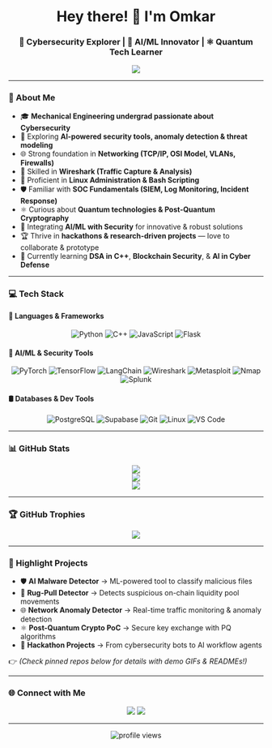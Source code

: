 <h1 align="center">Hey there! 👋 I'm Omkar</h1>
<h3 align="center">🔐 Cybersecurity Explorer | 🤖 AI/ML Innovator | ⚛️ Quantum Tech Learner</h3>

<p align="center">
  <img src="https://readme-typing-svg.herokuapp.com?font=Fira+Code&size=21&duration=3000&pause=1000&center=true&vCenter=true&width=520&lines=Passionate+about+Cybersecurity;AI+%2B+ML+for+Secure+Systems;Exploring+Quantum+Technologies;Always+Learning+%26+Building;❤️Hackathons+%26+Research+Projects"/>
</p>

---

### 🧠 About Me

- 🎓 **Mechanical Engineering undergrad passionate about Cybersecurity**
- 🔐 Exploring **AI-powered security tools, anomaly detection & threat modeling**
- 🌐 Strong foundation in **Networking (TCP/IP, OSI Model, VLANs, Firewalls)**
- 📡 Skilled in **Wireshark (Traffic Capture & Analysis)**
- 🐧 Proficient in **Linux Administration & Bash Scripting**
- 🛡️ Familiar with **SOC Fundamentals (SIEM, Log Monitoring, Incident Response)**
- ⚛️ Curious about **Quantum technologies & Post-Quantum Cryptography**
- 🤖 Integrating **AI/ML with Security** for innovative & robust solutions
- 🏆 Thrive in **hackathons & research-driven projects** — love to collaborate & prototype
- 🌱 Currently learning **DSA in C++**, **Blockchain Security**, & **AI in Cyber Defense**

---

### 💻 Tech Stack

#### 🚀 Languages & Frameworks
<div align="center">

![Python](https://img.shields.io/badge/Python-3776AB?style=for-the-badge&logo=python&logoColor=white)
![C++](https://img.shields.io/badge/C++-00599C?style=for-the-badge&logo=cplusplus&logoColor=white)
![JavaScript](https://img.shields.io/badge/JavaScript-F7DF1E?style=for-the-badge&logo=javascript&logoColor=black)
![Flask](https://img.shields.io/badge/Flask-000000?style=for-the-badge&logo=flask&logoColor=white)

</div>

#### 🧠 AI/ML & Security Tools
<div align="center">

![PyTorch](https://img.shields.io/badge/PyTorch-EE4C2C?style=for-the-badge&logo=pytorch&logoColor=white)
![TensorFlow](https://img.shields.io/badge/TensorFlow-FF6F00?style=for-the-badge&logo=tensorflow&logoColor=white)
![LangChain](https://img.shields.io/badge/LangChain-000000?style=for-the-badge)
![Wireshark](https://img.shields.io/badge/Wireshark-1679A7?style=for-the-badge&logo=wireshark&logoColor=white)
![Metasploit](https://img.shields.io/badge/Metasploit-272822?style=for-the-badge&logo=metasploit&logoColor=blue)
![Nmap](https://img.shields.io/badge/Nmap-005C9C?style=for-the-badge&logo=nmap&logoColor=white)
![Splunk](https://img.shields.io/badge/Splunk-000000?style=for-the-badge&logo=splunk&logoColor=white)

</div>

#### 🛢️ Databases & Dev Tools
<div align="center">

![PostgreSQL](https://img.shields.io/badge/PostgreSQL-336791?style=for-the-badge&logo=postgresql&logoColor=white)
![Supabase](https://img.shields.io/badge/Supabase-3ECF8E?style=for-the-badge&logo=supabase&logoColor=white)
![Git](https://img.shields.io/badge/Git-F05032?style=for-the-badge&logo=git&logoColor=white)
![Linux](https://img.shields.io/badge/Linux-FCC624?style=for-the-badge&logo=linux&logoColor=black)
![VS Code](https://img.shields.io/badge/VS%20Code-007ACC?style=for-the-badge&logo=visual-studio-code&logoColor=white)

</div>

---

### 📊 GitHub Stats

<div align="center">

<a href="https://github.com/OmkarPutti">
  <img src="https://streak-stats.demolab.com?user=OmkarPutti&theme=tokyonight&hide_border=true&date_format=M%20j%5B%2C%20Y%5D"/>
</a>
<br/>
<a href="https://github.com/OmkarPutti">
  <img src="https://github-readme-stats.vercel.app/api?username=OmkarPutti&show_icons=true&theme=radical&hide_border=true"/>
</a>
<br/>
<a href="https://github.com/OmkarPutti">
  <img src="https://github-readme-stats.vercel.app/api/top-langs/?username=OmkarPutti&layout=compact&theme=radical&hide_border=true"/>
</a>

</div>

---

### 🏆 GitHub Trophies

<p align="center">
  <img src="https://github-profile-trophy.vercel.app/?username=OmkarPutti&theme=radical&no-frame=true&row=1&margin-w=10&margin-h=10" />
</p>

---

### 🚀 Highlight Projects

- 🛡️ **AI Malware Detector** → ML-powered tool to classify malicious files  
- 💸 **Rug-Pull Detector** → Detects suspicious on-chain liquidity pool movements  
- 🌐 **Network Anomaly Detector** → Real-time traffic monitoring & anomaly detection  
- ⚛️ **Post-Quantum Crypto PoC** → Secure key exchange with PQ algorithms  
- 🔭 **Hackathon Projects** → From cybersecurity bots to AI workflow agents  

👉 *(Check pinned repos below for details with demo GIFs & READMEs!)*

---

### 🌐 Connect with Me

<p align="center">
  <a href="mailto:your-email@gmail.com"><img src="https://img.shields.io/badge/Gmail-D14836?style=for-the-badge&logo=gmail&logoColor=white"></a>
  <a href="https://www.linkedin.com/in/your-linkedin/"><img src="https://img.shields.io/badge/LinkedIn-0077B5?style=for-the-badge&logo=linkedin&logoColor=white"></a>
</p>

---

<p align="center">
  <img src="https://komarev.com/ghpvc/?username=OmkarPutti&label=Profile%20views&color=0e75b6&style=flat" alt="profile views"/>
</p>
